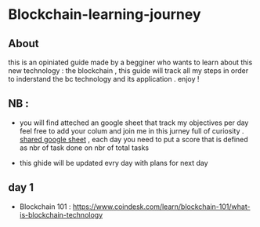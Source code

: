 # Blockchain-learning-journey
## About 
this is an opiniated guide made by a begginer who wants to learn about this new technology : the blockchain , this guide will track all my steps in order to inderstand the bc technology and its application . enjoy !
## NB : 
-  you will find atteched an google sheet that track my objectives per day feel free to add your colum and join me in this jurney full of curiosity . [ shared google sheet](https://docs.google.com/spreadsheets/d/1mXX733RYJJLR2vfkIYK1npb2pHqmGexfdxzpWQBrXkE/edit?usp=sharing) , each day you need to put a score that is defined as nbr of task done on nbr of total tasks
 
- this ghide will be updated evry day with plans for next day 

## day 1 
- Blockchain 101 : https://www.coindesk.com/learn/blockchain-101/what-is-blockchain-technology
